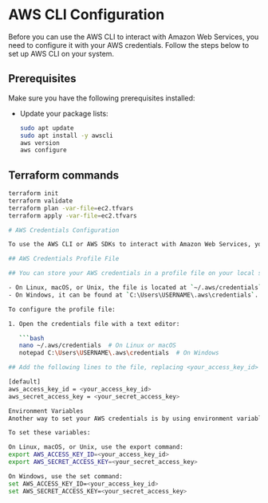 # AWS CLI Configuration

Before you can use the AWS CLI to interact with Amazon Web Services, you need to configure it with your AWS credentials. Follow the steps below to set up AWS CLI on your system.

## Prerequisites

Make sure you have the following prerequisites installed:

- Update your package lists:

  ```bash
  sudo apt update
  sudo apt install -y awscli
  aws version
  aws configure

## Terraform commands
```bash
terraform init
terraform validate
terraform plan -var-file=ec2.tfvars
terraform apply -var-file=ec2.tfvars

# AWS Credentials Configuration

To use the AWS CLI or AWS SDKs to interact with Amazon Web Services, you need to configure your AWS credentials. There are two common methods for setting AWS credentials: through the AWS credentials profile file or via environment variables.

## AWS Credentials Profile File

## You can store your AWS credentials in a profile file on your local system. The location of the file depends on your operating system:

- On Linux, macOS, or Unix, the file is located at `~/.aws/credentials`.
- On Windows, it can be found at `C:\Users\USERNAME\.aws\credentials`.

To configure the profile file:

1. Open the credentials file with a text editor:

   ```bash
   nano ~/.aws/credentials  # On Linux or macOS
   notepad C:\Users\USERNAME\.aws\credentials  # On Windows

## Add the following lines to the file, replacing <your_access_key_id> and <your_secret_access_key> with your own AWS credentials:

[default]
aws_access_key_id = <your_access_key_id>
aws_secret_access_key = <your_secret_access_key>

Environment Variables
Another way to set your AWS credentials is by using environment variables. You can set the AWS_ACCESS_KEY_ID and AWS_SECRET_ACCESS_KEY environment variables.

To set these variables:

On Linux, macOS, or Unix, use the export command:
export AWS_ACCESS_KEY_ID=<your_access_key_id>
export AWS_SECRET_ACCESS_KEY=<your_secret_access_key>

On Windows, use the set command:
set AWS_ACCESS_KEY_ID=<your_access_key_id>
set AWS_SECRET_ACCESS_KEY=<your_secret_access_key>
